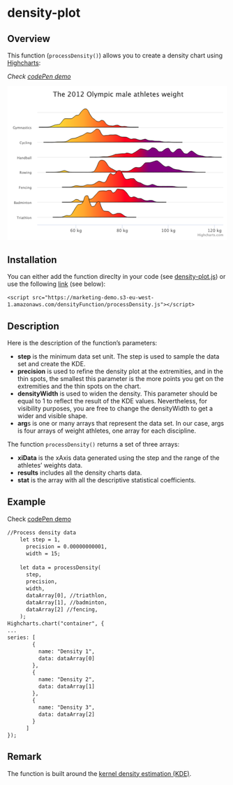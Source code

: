 # density-plot

## Overview
This function (`processDensity()`) allows you to create a density chart using [Highcharts](https://www.highcharts.com/): 

*Check [codePen demo](https://codepen.io/mushigh/pen/wvMVMma)*


![Density](img/density.png)


## Installation
You can either add the function direclty in your code (see [density-plot.js](density-plot.js)) or use the following [link](https://marketing-demo.s3-eu-west-1.amazonaws.com/densityFunction/processDensity.js) (see below):
````
<script src="https://marketing-demo.s3-eu-west-1.amazonaws.com/densityFunction/processDensity.js"></script>
````

## Description
Here is the description of the function’s parameters:
* **step** is the minimum data set unit. The step is used to sample the data set and create the KDE.
* **precision** is used to refine the density plot at the extremities, and in the thin spots, the smallest this parameter is the more points you get on the extremities and the thin spots on the chart.
* **densityWidth** is used to widen the density. This parameter should be equal to 1 to reflect the result of the KDE values. Nevertheless, for visibility purposes, you are free to change the densityWidth to get a wider and visible shape. 
* **arg**s is one or many arrays that represent the data set. In our case, args is four arrays of weight athletes, one array for each discipline.

The function `processDensity()` returns a set of three arrays:
* **xiData** is the xAxis data generated using the step and the range of the athletes’ weights data.
* **results** includes all the density charts data.
* **stat** is the array with all the descriptive statistical coefficients.  

## Example
Check [codePen demo](https://codepen.io/mushigh/pen/eYJXjVe)

```
//Process density data
    let step = 1,
      precision = 0.00000000001,
      width = 15;

    let data = processDensity(
      step,
      precision,
      width,
      dataArray[0], //triathlon,
      dataArray[1], //badminton,
      dataArray[2] //fencing,
    );
Highcharts.chart("container", {
...
series: [
        {
          name: "Density 1",
          data: dataArray[0]
        },
        {
          name: "Density 2",
          data: dataArray[1]
        },
        {
          name: "Density 3",
          data: dataArray[2]
        }
      ]
});
```

## Remark
The function is built around the [kernel density estimation (KDE)](https://www.highcharts.com/blog/tutorials/data-science-and-highcharts-kernel-density-estimation/).
